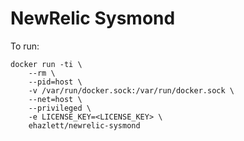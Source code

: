 # NewRelic Sysmond

To run:

```
docker run -ti \
    --rm \
    --pid=host \
    -v /var/run/docker.sock:/var/run/docker.sock \
    --net=host \
    --privileged \
    -e LICENSE_KEY=<LICENSE_KEY> \
    ehazlett/newrelic-sysmond
```
